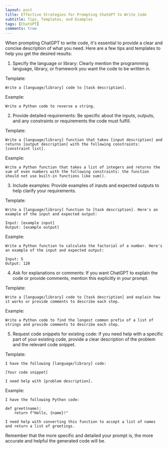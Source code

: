 ```yaml
---
layout: post
title: Effective Strategies for Prompting ChatGPT to Write Code
subtitle: Tips, Templates, and Examples
tags: [ChatGPT]
comments: true
---
```



When prompting ChatGPT to write code, it's essential to provide a clear and concise description of what you need. Here are a few tips and templates to help you get the desired results:

1. Specify the language or library: Clearly mention the programming language, library, or framework you want the code to be written in.

Template:
```
Write a [language/library] code to [task description].
```
Example:
```
Write a Python code to reverse a string.
```

2. Provide detailed requirements: Be specific about the inputs, outputs, and any constraints or requirements the code must fulfill.

Template:
```
Write a [language/library] function that takes [input description] and returns [output description] with the following constraints: [constraint list].
```
Example:
```
Write a Python function that takes a list of integers and returns the sum of even numbers with the following constraints: the function should not use built-in functions like sum().
```

3. Include examples: Provide examples of inputs and expected outputs to help clarify your requirements.

Template:
```
Write a [language/library] function to [task description]. Here's an example of the input and expected output:

Input: [example input]
Output: [example output]
```
Example:
```
Write a Python function to calculate the factorial of a number. Here's an example of the input and expected output:

Input: 5
Output: 120
```

4. Ask for explanations or comments: If you want ChatGPT to explain the code or provide comments, mention this explicitly in your prompt.

Template:
```
Write a [language/library] code to [task description] and explain how it works or provide comments to describe each step.
```
Example:
```
Write a Python code to find the longest common prefix of a list of strings and provide comments to describe each step.
```

5. Request code snippets for existing code: If you need help with a specific part of your existing code, provide a clear description of the problem and the relevant code snippet.

Template:
```
I have the following [language/library] code:

[Your code snippet]

I need help with [problem description].
```
Example:
```
I have the following Python code:

def greet(name):
    return f"Hello, {name}!"

I need help with converting this function to accept a list of names and return a list of greetings.
```

Remember that the more specific and detailed your prompt is, the more accurate and helpful the generated code will be.
